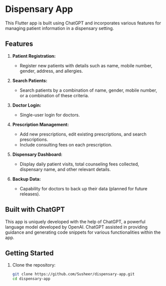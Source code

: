 # Dispensary App

This Flutter app is built using ChatGPT and incorporates various features for managing patient information in a dispensary setting.

## Features

1. **Patient Registration:**
   - Register new patients with details such as name, mobile number, gender, address, and allergies.

2. **Search Patients:**
   - Search patients by a combination of name, gender, mobile number, or a combination of these criteria.

3. **Doctor Login:**
   - Single-user login for doctors.

4. **Prescription Management:**
   - Add new prescriptions, edit existing prescriptions, and search prescriptions.
   - Include consulting fees on each prescription.

5. **Dispensary Dashboard:**
   - Display daily patient visits, total counseling fees collected, dispensary name, and other relevant details.

6. **Backup Data:**
   - Capability for doctors to back up their data (planned for future releases).

## Built with ChatGPT

This app is uniquely developed with the help of ChatGPT, a powerful language model developed by OpenAI. ChatGPT assisted in providing guidance and generating code snippets for various functionalities within the app.

## Getting Started

1. Clone the repository:

   ```bash
   git clone https://github.com/Susheer/dispensary-app.git
   cd dispensary-app